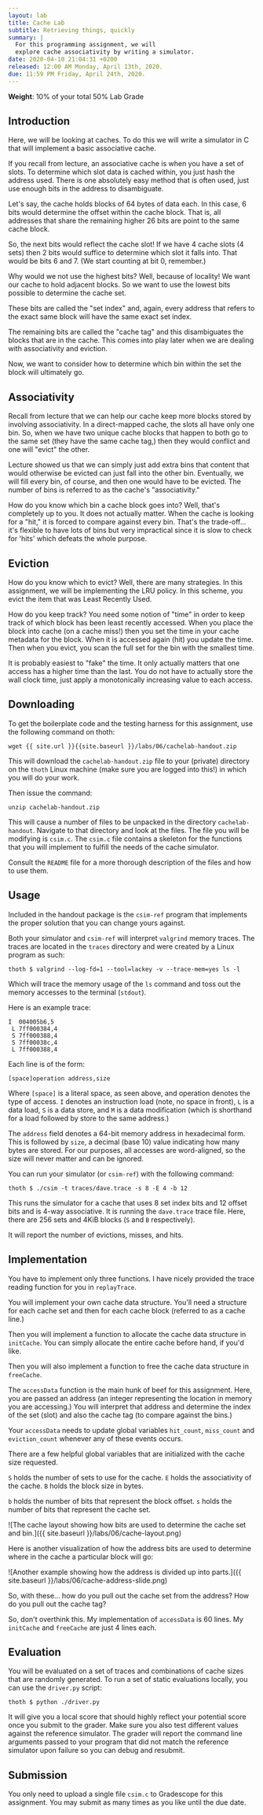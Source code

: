 ```yaml
---
layout: lab
title: Cache Lab
subtitle: Retrieving things, quickly
summary: |
  For this programming assignment, we will
  explore cache associativity by writing a simulator.
date: 2020-04-10 21:04:31 +0200
released: 12:00 AM Monday, April 13th, 2020.
due: 11:59 PM Friday, April 24th, 2020.
---
```


**Weight**: 10% of your total 50% Lab Grade

## Introduction

Here, we will be looking at caches. To do this we will write a simulator in C
that will implement a basic associative cache.

If you recall from lecture, an associative cache is when you have a set of
slots. To determine which slot data is cached within, you just hash the address
used. There is one absolutely easy method that is often used, just use enough
bits in the address to disambiguate.

Let's say, the cache holds blocks of 64 bytes of data each. In this case,
6 bits would determine the offset within the cache block. That is, all addresses
that share the remaining higher 26 bits are point to the same cache block.

So, the next bits would reflect the cache slot! If we have 4 cache slots (4 sets)
then 2 bits would suffice to determine which slot it falls into. That would be
bits 6 and 7. (We start counting at bit 0, remember.)

Why would we not use the highest bits? Well, because of locality! We want our
cache to hold adjacent blocks. So we want to use the lowest bits possible to
determine the cache set.

These bits are called the "set index" and, again, every address that refers to
the exact same block will have the same exact set index.

The remaining bits are called the "cache tag" and this disambiguates the
blocks that are in the cache. This comes into play later when we are dealing
with associativity and eviction.

Now, we want to consider
how to determine which bin within the set the block will ultimately go.

## Associativity

Recall from lecture that we can help our cache keep more blocks stored by
involving associativity. In a direct-mapped cache, the slots all have only one
bin. So, when we have two unique cache blocks that happen to both go to the
same set (they have the same cache tag,) then they would conflict and one
will "evict" the other.

Lecture showed us that we can simply just add extra bins that content that would
otherwise be evicted can just fall into the other bin. Eventually, we will fill
every bin, of course, and then one would have to be evicted. The number of bins
is referred to as the cache's "associativity."

How do you know which bin a cache block goes into? Well, that's completely up
to you. It does not actually matter. When the cache is looking for a "hit," it
is forced to compare against every bin. That's the trade-off... it's flexible
to have lots of bins but very impractical since it is slow to check for 'hits'
which defeats the whole purpose.

## Eviction

How do you know which to evict? Well, there are many strategies. In this
assignment, we will be implementing the LRU policy. In this scheme, you evict
the item that was Least Recently Used.

How do you keep track? You need some notion of "time" in order to keep track of
which block has been least recently accessed. When you place the block into
cache (on a cache miss!) then you set the time in your cache
metadata for the block. When it is accessed again (hit) you update the time.
Then when you evict, you scan the full set for the bin with the smallest time.

It is probably easiest to "fake" the time. It only actually matters that one
access has a higher time than the last. You do not have to actually store the
wall clock time, just apply a monotonically increasing value to each access.

## Downloading

To get the boilerplate code and the testing harness for this assignment, use the following
command on thoth:

```
wget {{ site.url }}{{site.baseurl }}/labs/06/cachelab-handout.zip
```

This will download the `cachelab-handout.zip` file to your (private) directory on the `thoth` Linux machine (make sure you are logged into this!) in which you will do your work.

Then issue the command:

```
unzip cachelab-handout.zip
```

This will cause a number of files to be unpacked in the directory `cachelab-handout`.
Navigate to that directory and look at the files.
The file you will be modifying is `csim.c`.
The `csim.c` file contains a skeleton for the functions that you will implement to fulfill the needs of the cache simulator.

Consult the `README` file for a more thorough description of the files and how to use them.

## Usage

Included in the handout package is the `csim-ref` program that implements the
proper solution that you can change yours against.

Both your simulator and `csim-ref` will interpret `valgrind` memory traces.
The traces are located in the `traces` directory and were created by a Linux
program as such:

```
thoth $ valgrind --log-fd=1 --tool=lackey -v --trace-mem=yes ls -l
```

Which will trace the memory usage of the `ls` command and toss out the memory
accesses to the terminal (`stdout`).

Here is an example trace:

```
I  004005b6,5
 L 7ff000384,4
 S 7ff000388,4
 S 7ff00038c,4
 L 7ff000388,4
```

Each line is of the form:

```
[space]operation address,size
```

Where `[space]` is a literal space, as seen above, and operation denotes the
type of access. `I` denotes an instruction load (note, no space in front),
`L` is a data load, `S` is a data store, and `M` is a data modification
(which is shorthand for a load followed by store to the same address.)

The `address` field denotes a 64-bit memory address in hexadecimal form. This
is followed by `size`, a decimal (base 10) value indicating how many bytes are
stored. For our purposes, all accesses are word-aligned, so the size will never
matter and can be ignored.

You can run your simulator (or `csim-ref`) with the following command:

```
thoth $ ./csim -t traces/dave.trace -s 8 -E 4 -b 12
```

This runs the simulator for a cache that uses 8 set index bits and 12 offset
bits and is 4-way associative. It is running the `dave.trace` trace file.
Here, there are 256 sets and 4KiB blocks (`S` and `B` respectively).

It will report the number of evictions, misses, and hits.

## Implementation

You have to implement only three functions. I have nicely provided the trace
reading function for you in `replayTrace`.

You will implement your own cache data structure. You'll need a structure
for each cache set and then for each cache block (referred to as a cache line.)

Then you will implement a function to allocate the cache data structure in
`initCache`. You can simply allocate the entire cache before hand, if you'd like.

Then you will also implement a function to free the cache data structure in
`freeCache`.

The `accessData` function is the main hunk of beef for this assignment. Here,
you are passed an address (an integer representing the location in memory you
are accessing.) You will interpret that address and determine the index of the
set (slot) and also the cache tag (to compare against the bins.)

Your `accessData` needs to update global variables `hit_count`, `miss_count`
and `eviction_count` whenever any of these events occurs.

There are a few helpful global variables that are initialized with the cache
size requested.

`S` holds the number of sets to use for the cache.
`E` holds the associativity of the cache.
`B` holds the block size in bytes.

`b` holds the number of bits that represent the block offset.
`s` holds the number of bits that represent the cache set.

![The cache layout showing how bits are used to determine the cache set and bin.]({{ site.baseurl }}/labs/06/cache-layout.png)

Here is another visualization of how the address bits are used to determine where in the cache a particular block will go:

![Another example showing how the address is divided up into parts.]({{ site.baseurl }}/labs/06/cache-address-slide.png)

So, with these... how do you pull out the cache set from the address?
How do you pull out the cache tag?

So, don't overthink this. My implementation of `accessData` is 60 lines.
My `initCache` and `freeCache` are just 4 lines each.

## Evaluation

You will be evaluated on a set of traces and combinations of cache sizes that
are randomly generated. To run a set of static evaluations locally, you can use
the `driver.py` script:

```
thoth $ python ./driver.py
```

It will give you a local score that should highly reflect your potential score
once you submit to the grader. Make sure you also test different values against
the reference simulator. The grader will report the command line arguments
passed to your program that did not match the reference simulator upon failure
so you can debug and resubmit.

## Submission

You only need to upload a single file `csim.c` to Gradescope for this assignment.
You may submit as many times as you like until the due date.
